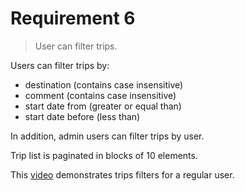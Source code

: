 # Requirement 6

> User can filter trips.

Users can filter trips by: 
- destination (contains case insensitive)
- comment (contains case insensitive)
- start date from (greater or equal than)
- start date before (less than)

In addition, admin users can filter trips by user.

Trip list is paginated in blocks of 10 elements.

This [video](https://streamable.com/f9gz99) demonstrates trips filters for a regular user. 

